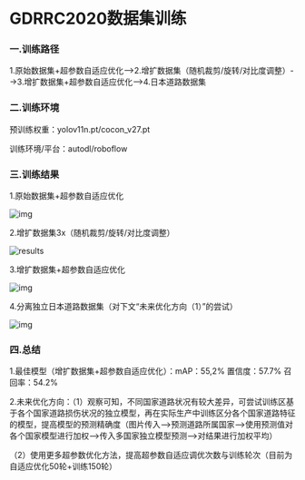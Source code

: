 #  GDRRC2020数据集训练

###  一.训练路径

1.原始数据集+超参数自适应优化-->2.增扩数据集（随机裁剪/旋转/对比度调整）-->3.增扩数据集+超参数自适应优化-->4.日本道路数据集

###  二.训练环境

预训练权重：yolov11n.pt/cocon_v27.pt

训练环境/平台：autodl/roboflow

###  三.训练结果

1.原始数据集+超参数自适应优化

![img](https://storage.googleapis.com/roboflow-platform-cache/EybDzjsUKBUnavj4x3Tw4xeBTDx2/RrWecipasXyUnh7pcnM1/2/results.png)

2.增扩数据集3x（随机裁剪/旋转/对比度调整）

![results](C:\Users\24965\Desktop\Xftp8DragDropSupportDir167620531\train10\results.png)

3.增扩数据集+超参数自适应优化

![img](https://storage.googleapis.com/roboflow-platform-cache/EybDzjsUKBUnavj4x3Tw4xeBTDx2/RrWecipasXyUnh7pcnM1/5/results.png)

4.分离独立日本道路数据集（对下文“未来优化方向（1）”的尝试）

![img](https://storage.googleapis.com/roboflow-platform-cache/EybDzjsUKBUnavj4x3Tw4xeBTDx2/RrWecipasXyUnh7pcnM1/1/results.png)

###  四.总结

1.最佳模型（增扩数据集+超参数自适应优化）：mAP：55,2%   置信度：57.7%   召回率：54.2%

2.未来优化方向：（1）观察可知，不同国家道路状况有较大差异，可尝试训练区基于各个国家道路损伤状况的独立模型，再在实际生产中训练区分各个国家道路特征的模型，提高模型的预测精确度（图片传入-->预测道路所属国家-->使用预测值对各个国家模型进行加权-->传入多国家独立模型预测-->对结果进行加权平均）

（2）使用更多超参数优化方法，提高超参数自适应调优次数与训练轮次（目前为自适应优化50轮+训练150轮）



